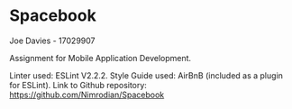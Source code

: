 # Spacebook

Joe Davies - 17029907

Assignment for Mobile Application Development.

Linter used: ESLint V2.2.2.
Style Guide used: AirBnB (included as a plugin for ESLint).
Link to Github repository: https://github.com/Nimrodian/Spacebook


